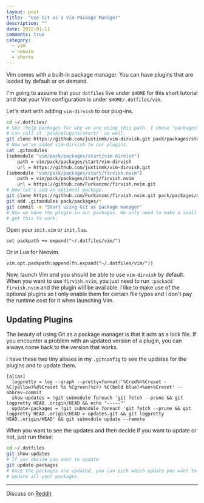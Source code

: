 ```yaml
---
layout: post
title:  "Use Git as a Vim Package Manager"
description: ""
date: 2022-01-11
comments: true
category:
  - vim
  - neovim
  - shorts
---
```


Vim comes with a built-in package manager. You can have plugins that are loaded by default or on
demand.

I'm going to assume that your `dotfiles` live under `$HOME` for this short tutorial and that your
Vim configuration is under `$HOME/.dotfiles/vim`.

Let's start with adding `vim-dirvish` to our plug-ins.

```sh
cd ~/.dotfiles/
# See :help packages for why we are using this path. I chose "packages" as the subdirectory but you
# can call it `pack/plugins/start/` as well.
git clone https://github.com/justinmk/vim-dirvish.git pack/packages/start/
# Now we've added vim-dirvish to our plugins.
cat .gitmodules
[submodule "vim/pack/packages/start/vim-dirvish"]
	path = vim/pack/packages/start/vim-dirvish
	url = https://github.com/justinmk/vim-dirvish.git
[submodule "vim/pack/packages/start/firvish.nvim"]
	path = vim/pack/packages/start/firvish.nvim
	url = https://github.com/Furkanzmc/firvish.nvim.git
# Now let's add an optional package.
git clone https://github.com/Furkanzmc/firvish.nvim.git pack/packages/opt/
git add .gitmodules pack/packages/*
git commit -m "Start using Git as package manager"
# Now we have the plugin in our packages. We only need to make a small change to our Vim config to
# get this to work.
```

Open your `init.vim` or `init.lua`.

```vim
set packpath += expand("~/.dotfiles/vim/")
```

Or in Lua for Neovim.
```vim
vim.opt.packpath:append(fn.expand("~/.dotfiles/vim/"))
```

Now, launch Vim and you should be able to use `vim-dirvish` by default. When you want to use
`firvish.nvim`, you just need to run `:packadd firvish.nvim` and the plugin will be available. I
like to make use of the optional plugins so I only enable them for certain file types and I don't
pay the runtime cost for it when launching Vim.

## Updating Plugins

The beauty of using Git as a package manager is that it acts as a lock file. If you encounter a
problem with an updated version of a plugin, you can always come back to the version that works.

I have these two tiny aliases in my `.gitconfig` to see the updates for the plugins and to update
them.

```
[alias]
  logpretty = log --graph --pretty=format:'%Cred%h%Creset -%C(yellow)%d%Creset %s %Cgreen(%cr) %C(bold blue)<%an>%Creset' --abbrev-commit
  show-updates = !git submodule foreach 'git fetch --prune && git logpretty HEAD..origin/HEAD && echo "-----"'
  update-packages = !git submodule foreach 'git fetch --prune && git logpretty HEAD..origin/HEAD > updates.git && git logpretty HEAD..origin/HEAD' && git submodule update --remote
```

When you want to see the updates and then decide if you want to update or not, just run these:

```sh
cd ~/.dotfiles
git show-updates
# If you decide you want to update
git update-packages
# Once the packages are updated, you can pick which update you want to keep. You don't have to
# update all your packages.
```

-----

Discuss on [Reddit](https://www.reddit.com/r/vim/comments/s1eaxq/use_git_as_a_vim_package_manager_zmcspace/)
